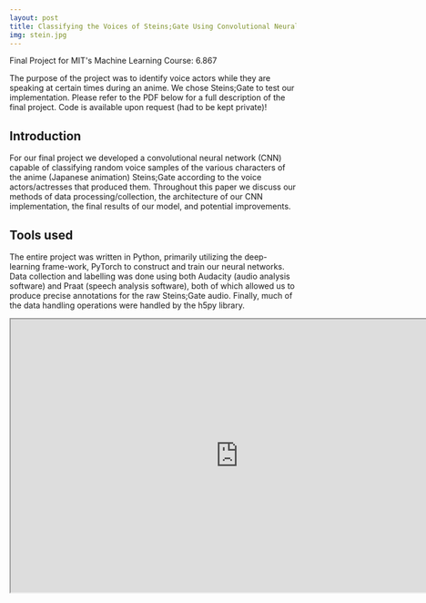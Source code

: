 ```yaml
---
layout: post
title: Classifying the Voices of Steins;Gate Using Convolutional Neural Networks
img: stein.jpg
---
```

Final Project for MIT's Machine Learning Course: 6.867

The purpose of the project was to identify voice actors while they are speaking at certain times during an anime. We chose Steins;Gate to test our implementation.
Please refer to the PDF below for a full description of the final project. Code is available upon request (had to be kept private)!

## Introduction

For our final project we developed a convolutional neural network (CNN) capable of classifying random  voice  samples  of  the  various  characters  of  the  anime  (Japanese  animation)  Steins;Gate according to the voice actors/actresses that produced them.  Throughout this paper we discuss our methods of data processing/collection, the architecture of our CNN implementation, the final results of our model, and potential improvements.

## Tools used
The  entire  project  was  written  in  Python, primarily  utilizing  the  deep-learning  frame-work, PyTorch to construct and train our neural networks.  Data collection and labelling was done using both Audacity (audio analysis  software)  and Praat  (speech  analysis software), both of which allowed us to produce precise annotations for the raw Steins;Gate audio.  Finally, much of the data handling operations were handled by the h5py library.

<iframe src="https://drive.google.com/file/d/1PdtE6u_0eZ_-9miAZ6UhMYq25juiH4VJ/preview" width="800" height="480"></iframe>
